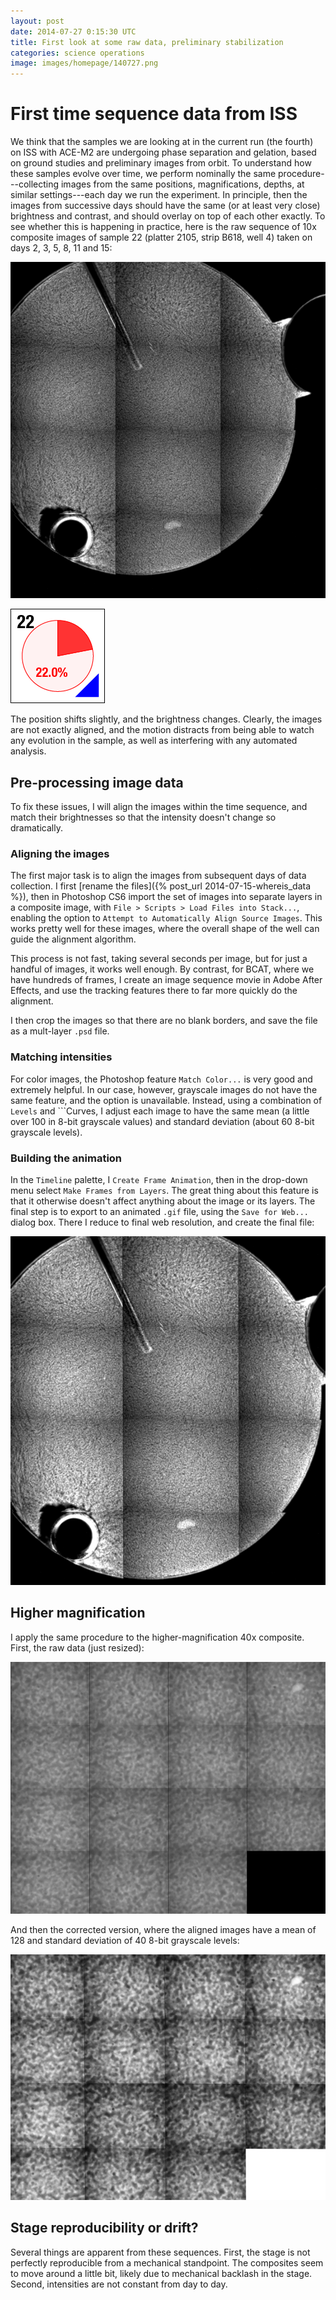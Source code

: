 ```yaml
---
layout: post
date: 2014-07-27 0:15:30 UTC
title: First look at some raw data, preliminary stabilization
categories: science operations 
image: images/homepage/140727.png
---
```


# First time sequence data from ISS

We think that the samples we are looking at in the current run (the fourth) on ISS with ACE-M2 are undergoing phase separation and gelation, based on ground studies and preliminary images from orbit. To understand how these samples evolve over time, we perform nominally the same procedure---collecting images from the same positions, magnifications, depths, at similar settings---each day we run the experiment. In principle, then the images from successive days should have the same (or at least very close) brightness and contrast, and should overlay on top of each other exactly. To see whether this is happening in practice, here is the raw sequence of 10x composite images of sample 22 (platter 2105, strip B618, well 4) taken on days 2, 3, 5, 8, 11 and 15:

![10x composite, raw images](/images/2014_07_27_ace_m2_run4_s22_gel/w9s22_10x_days02to15_resize.gif)

![](/images/ace_m2_sample_tiles/sample22.png)

The position shifts slightly, and the brightness changes. Clearly, the images are not exactly aligned, and the motion distracts from being able to watch any evolution in the sample, as well as interfering with any automated analysis.

## Pre-processing image data

To fix these issues, I will align the images within the time sequence, and match their brightnesses so that the intensity doesn't change so dramatically.

### Aligning the images 

The first major task is to align the images from subsequent days of data collection. I first [rename the files]({% post_url 2014-07-15-whereis_data %}), then in Photoshop CS6 import the set of images into separate layers in a composite image, with ```File > Scripts > Load Files into Stack...```, enabling the option to ```Attempt to Automatically Align Source Images```. This works pretty well for these images, where the overall shape of the well can guide the alignment algorithm. 

This process is not fast, taking several seconds per image, but for just a handful of images, it works well enough. By contrast, for BCAT, where we have hundreds of frames, I create an image sequence movie in Adobe After Effects, and use the tracking features there to far more quickly do the alignment.

I then crop the images so that there are no blank borders, and save the file as a mult-layer ```.psd``` file.

### Matching intensities

For color images, the Photoshop feature ```Match Color...``` is very good and extremely helpful. In our case, however, grayscale images do not have the same feature, and the option is unavailable. Instead, using a combination of ```Levels``` and ```Curves, I adjust each image to have the same mean (a little over 100 in 8-bit grayscale values) and standard deviation (about 60 8-bit grayscale levels). 

### Building the animation

In the ```Timeline``` palette, I ```Create Frame Animation```, then in the drop-down menu select ```Make Frames from Layers```. The great thing about this feature is that it otherwise doesn't affect anything about the image or its layers. The final step is to export to an animated ```.gif``` file, using the ```Save for Web...``` dialog box. There I reduce to final web resolution, and create the final file:

![10x composite, aligned images](/images/2014_07_27_ace_m2_run4_s22_gel/w9s22_10x_days02to15.gif)

## Higher magnification

I apply the same procedure to the higher-magnification 40x composite. First, the raw data (just resized):

![40x composite, raw images](/images/2014_07_27_ace_m2_run4_s22_gel/w9s22_40x_60um_days04to15_resize.gif)

And then the corrected version, where the aligned images have a mean of 128 and standard deviation of 40 8-bit grayscale levels:

![40x composite, aligned images](/images/2014_07_27_ace_m2_run4_s22_gel/w9s22_40x_60um_days04to15.gif)

## Stage reproducibility or drift?

Several things are apparent from these sequences. First, the stage is not perfectly reproducible from a mechanical standpoint. The composites seem to move around a little bit, likely due to mechanical backlash in the stage. Second, intensities are not constant from day to day.

